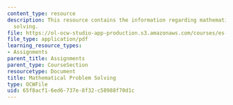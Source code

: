 ```yaml
---
content_type: resource
description: This resource contains the information regarding mathematical problem
  solving.
file: https://ol-ocw-studio-app-production.s3.amazonaws.com/courses/es-291-learning-seminar-experiments-in-education-spring-2003/65f8acf16ed6737e8f32c58988f70d1c_MITES_291S03_6b_math.pdf
file_type: application/pdf
learning_resource_types:
- Assignments
parent_title: Assignments
parent_type: CourseSection
resourcetype: Document
title: Mathematical Problem Solving
type: OCWFile
uid: 65f8acf1-6ed6-737e-8f32-c58988f70d1c
---
```

